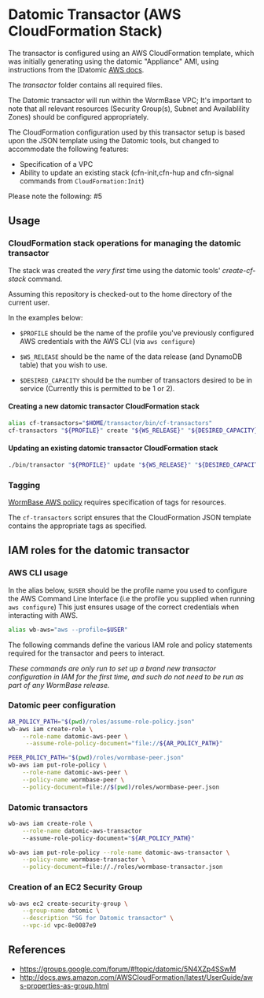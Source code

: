 # Datomic Transactor (AWS CloudFormation Stack)

The transactor is configured using an AWS CloudFormation template,
which was initially generating using the datomic "Appliance" AMI,
using instructions from the [Datomic [AWS docs][1].

The _transactor_ folder contains all required files.

The Datomic transactor will run within the WormBase VPC; It's
important to note that all relevant resources (Security Group(s),
Subnet and Availablility Zones) should be configured appropriately.

The CloudFormation configuration used by this transactor setup is
based upon the JSON template using the Datomic tools, but changed to
accommodate the following features:

  * Specification of a VPC
  * Ability to update an existing stack (cfn-init,cfn-hup and
    cfn-signal commands from `CloudFormation:Init`)

Please note the following: #5

## Usage

### CloudFormation stack operations for managing the datomic transactor
The stack was created the _very first_ time using the datomic tools'
_create-cf-stack_ command.

Assuming this repository is checked-out to the home directory of the
current user.

In the examples below:

  * `$PROFILE` should be the name of the profile you've previously
configured AWS credentials with the AWS CLI (via `aws configure`)

  * `$WS_RELEASE` should be the name of the data release (and DynamoDB
    table) that you wish to use.

  * `$DESIRED_CAPACITY` should be the number of transactors desired to
    be in service (Currently this is permitted to be 1 or 2).

#### Creating a new datomic transactor CloudFormation stack

```bash
alias cf-transactors="$HOME/transactor/bin/cf-transactors"
cf-transactors "${PROFILE}" create "${WS_RELEASE}" "${DESIRED_CAPACITY}"
```

#### Updating an existing datomic transactor CloudFormation stack

```bash
./bin/transactor "${PROFILE}" update "${WS_RELEASE}" "${DESIRED_CAPACITY}"
```

### Tagging
[WormBase AWS policy](https://docs.google.com/document/d/1ZhvyvQcNxNJlpyxXv9MuL_wONNWwRAhwTHqHDFWWgJ0/edit?ts=56a7c5a2#heading=h.fjmgla6sk2ww) requires
specification of tags for resources.

The `cf-transactors` script ensures that the CloudFormation JSON
template contains the appropriate tags as specified.

## IAM roles for the datomic transactor

### AWS CLI usage
In the alias below, `$USER` should be the profile name you used to
configure the AWS Command Line Interface (i.e the profile you supplied
when running `aws configure`) This just ensures usage of the correct
credentials when interacting with AWS.

```bash
alias wb-aws="aws --profile=$USER"
```

The following commands define the various IAM role and policy statements
required for the transactor and peers to interact.

_*These commands are only run to set up a brand new transactor
configuration in IAM for the first time, and such do not need to be
run as part of any WormBase release.*_

### Datomic peer configuration

```bash
AR_POLICY_PATH="$(pwd)/roles/assume-role-policy.json"
wb-aws iam create-role \
    --role-name datomic-aws-peer \
     --assume-role-policy-document="file://${AR_POLICY_PATH}"

PEER_POLICY_PATH="$(pwd)/roles/wormbase-peer.json"
wb-aws iam put-role-policy \
    --role-name datomic-aws-peer \
    --policy-name wormbase-peer \
    --policy-document=file://$(pwd)/roles/wormbase-peer.json
```

### Datomic transactors

```bash
wb-aws iam create-role \
    --role-name datomic-aws-transactor
    --assume-role-policy-document="${AR_POLICY_PATH}"

wb-aws iam put-role-policy --role-name datomic-aws-transactor \
    --policy-name wormbase-transactor \
    --policy-document=file://./roles/wormbase-transactor.json
```

### Creation of an EC2 Security Group
```bash
wb-aws ec2 create-security-group \
    --group-name datomic \
    --description "SG for Datomic transactor" \
    --vpc-id vpc-8e0087e9
```

## References
- https://groups.google.com/forum/#!topic/datomic/5N4XZp4SSwM
- http://docs.aws.amazon.com/AWSCloudFormation/latest/UserGuide/aws-properties-as-group.html

[1]: http://docs.datomic.com/aws.html
